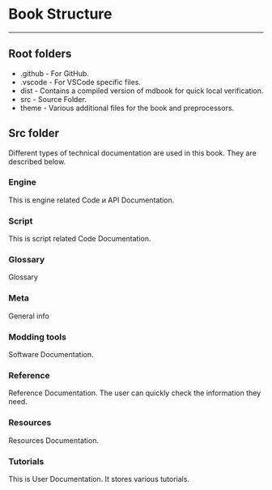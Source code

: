 # Book Structure

___

## Root folders

- .github - For GitHub.
- .vscode - For VSCode specific files.
- dist - Contains a compiled version of mdbook for quick local verification.
- src - Source Folder.
- theme - Various additional files for the book and preprocessors.

## Src folder

Different types of technical documentation are used in this book. They are described below.

### Engine

This is engine related Code и API Documentation.

### Script

This is script related Code Documentation.

### Glossary

Glossary

### Meta

General info

### Modding tools

Software Documentation.

### Reference

Reference Documentation. The user can quickly check the information they need.

### Resources

Resources Documentation.

### Tutorials

This is User Documentation. It stores various tutorials.
